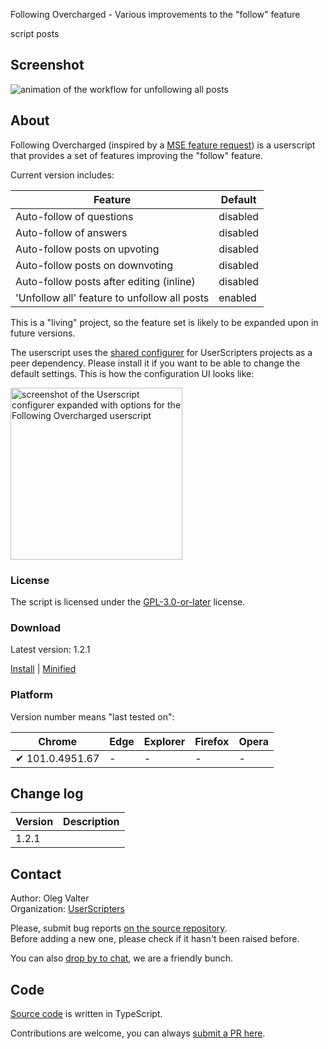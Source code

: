 Following Overcharged - Various improvements to the "follow" feature

script posts


<!-- thumbnail:  -->
<!-- version: 1.2.1 -->
<!-- tag: script -->
<!-- excerpt: Following Overcharged contains various improvements to the "follow" feature -->

## Screenshot

![animation of the workflow for unfollowing all posts](https://i.stack.imgur.com/j3D6c.gif)

## About


Following Overcharged (inspired by a [MSE feature request](https://meta.stackexchange.com/q/378980/786798)) is a userscript that provides a set of features improving the "follow" feature.

Current version includes:

| Feature                                        | Default  |
| ---------------------------------------------- | -------- |
| Auto-follow of questions                       | disabled |
| Auto-follow of answers                         | disabled |
| Auto-follow posts on upvoting                  | disabled |
| Auto-follow posts on downvoting                | disabled |
| Auto-follow posts after editing (inline)       | disabled |
| 'Unfollow all' feature to unfollow all posts   | enabled  |

This is a "living" project, so the feature set is likely to be expanded upon in future versions.

The userscript uses the [shared configurer](https://stackapps.com/q/9403/78873) for UserScripters projects as a peer dependency.
Please install it if you want to be able to change the default settings.
This is how the configuration UI looks like:

<img src="https://i.stack.imgur.com/AZQgr.png" width="275" alt="screenshot of the Userscript configurer expanded with options for the Following Overcharged userscript" />


### License

The script is licensed under the [GPL-3.0-or-later](https://spdx.org/licenses/GPL-3.0-or-later) license.

### Download

Latest version: 1.2.1

[Install](https://github.com/userscripters/following-overcharged/raw/master/dist/modern/index.user.js) | [Minified](https://github.com/userscripters/following-overcharged/raw/master/dist/modern/index.min.user.js)

### Platform

Version number means "last tested on":

| Chrome | Edge | Explorer | Firefox | Opera |
| - | - | - | - | - |
| ✔ 101.0.4951.67 | - | - | - | - |

## Change log

| Version    | Description |
| ---------- | ----------- |
| 1.2.1 |             |

## Contact

Author: Oleg Valter
<br>Organization: [UserScripters](https://github.com/userscripters)

Please, submit bug reports [on the source repository](https://github.com/userscripters/following-overcharged/issues).
<br>Before adding a new one, please check if it hasn't been raised before.

You can also [drop by to chat](https://chat.stackoverflow.com/rooms/214345), we are a friendly bunch.

## Code

[Source code](https://github.com/userscripters/following-overcharged/blob/master/src/index.ts) is written in TypeScript.

Contributions are welcome, you can always [submit a PR here](https://github.com/userscripters/following-overcharged/pulls).